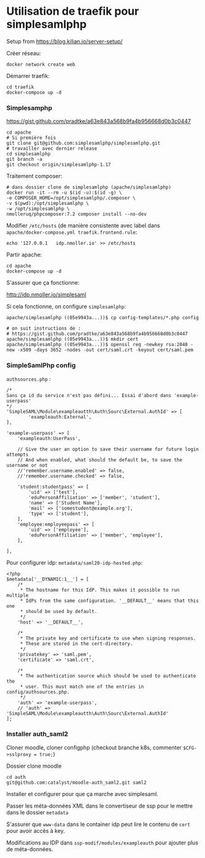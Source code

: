 # Utilisation de traefik pour simplesamlphp
Setup from https://blog.kilian.io/server-setup/

Créer réseau:
```
docker network create web
```

Démarrer traefik:
```
cd traefik
docker-compose up -d
```

### Simplesamphp

https://gist.github.com/pradtke/a63e843a568b9fa4b956668d0b3c0447

```
cd apache
# Si première fois
git clone git@github.com:simplesamlphp/simplesamlphp.git
# travailler avec dernier release
cd simplesamlphp
git branch -a
git checkout origin/simplesamlphp-1.17
```

Traitement composer:
```
# dans dossier clone de simplesamlphp (apache/simplesamlphp)
docker run -it --rm -u $(id -u):$(id -g) \
-e COMPOSER_HOME=/opt/simplesamlphp/.composer \
-v $(pwd):/opt/simplesamlphp \
-w /opt/simplesamlphp \
nmolleruq/phpcomposer:7.2 composer install --no-dev
```

Modifier `/etc/hosts` (de manière consistente avec label dans `apache/docker-compose.yml traefik.frontend.rule`:
```
echo '127.0.0.1   idp.nmoller.io' >> /etc/hosts
```

Partir apache:
```
cd apache
docker-compose up -d
```

S'assurer que ça fonctionne:

http://idp.nmoller.io/simplesaml

Si cela fonctionne, on configure `simplesamlphp`:
```
apache/simplesamlphp ((05e9943a...))$ cp config-templates/*.php config

# on suit instructions de :
# https://gist.github.com/pradtke/a63e843a568b9fa4b956668d0b3c0447
apache/simplesamlphp ((05e9943a...))$ mkdir cert
apache/simplesamlphp ((05e9943a...))$ openssl req -newkey rsa:2048 -new -x509 -days 3652 -nodes -out cert/saml.crt -keyout cert/saml.pem
```


### SimpleSamlPhp config
`authsources.php` :

```
/*
Sans ça id du service n'est pas défini... Essai d'abord dans 'example-userpass'
*/
'SimpleSAML\Module\exampleautth\Auth\Sourc\External.AuthId' => [
        'exampleauth:External',
],

'example-userpass' => [
    'exampleauth:UserPass',

    // Give the user an option to save their username for future login attempts
    // And when enabled, what should the default be, to save the username or not
    //'remember.username.enabled' => false,
    //'remember.username.checked' => false,
    
    'student:studentpass' => [
        'uid' => ['test'],
        'eduPersonAffiliation' => ['member', 'student'],
        'name' => ['Student Name'],
        'mail' => ['somestudent@example.org'],
        'type' => ['student'],
    ],
    'employee:employeepass' => [
        'uid' => ['employee'],
        'eduPersonAffiliation' => ['member', 'employee'],
    ],
    
],
```

Pour configurer idp:
`metadata/saml20-idp-hosted.php`:
```
<?php
$metadata['__DYNAMIC:1__'] = [
    /*
     * The hostname for this IdP. This makes it possible to run multiple
     * IdPs from the same configuration. '__DEFAULT__' means that this one
     * should be used by default.
     */
    'host' => '__DEFAULT__',

    /*
     * The private key and certificate to use when signing responses.
     * These are stored in the cert-directory.
     */
    'privatekey' => 'saml.pem',
    'certificate' => 'saml.crt',

    /*
     * The authentication source which should be used to authenticate the
     * user. This must match one of the entries in config/authsources.php.
     */
    'auth' => 'example-userpass',
    // 'auth' => 'SimpleSAML\Module\exampleautth\Auth\Sourc\External.AuthId'
];
```

### Installer auth_saml2

Cloner moodle, cloner configphp (checkout branche k8s, commenter `$CFG->sslproxy = true;`)

Dossier clone moodle
```
cd auth
git@github.com:catalyst/moodle-auth_saml2.git saml2
```
Installer et configurer pour que ça marche avec simplesaml.

Passer les méta-données XML dans le convertiseur de ssp pour le mettre dans le dossier `metadata`

S'assurer que `www-data` dans le container idp peut lire le contenu de `cert` pour avoir
accès à key.

Modifications au IDP dans `ssp-modif/modules/exampleauth` pour ajouter plus de méta-données.